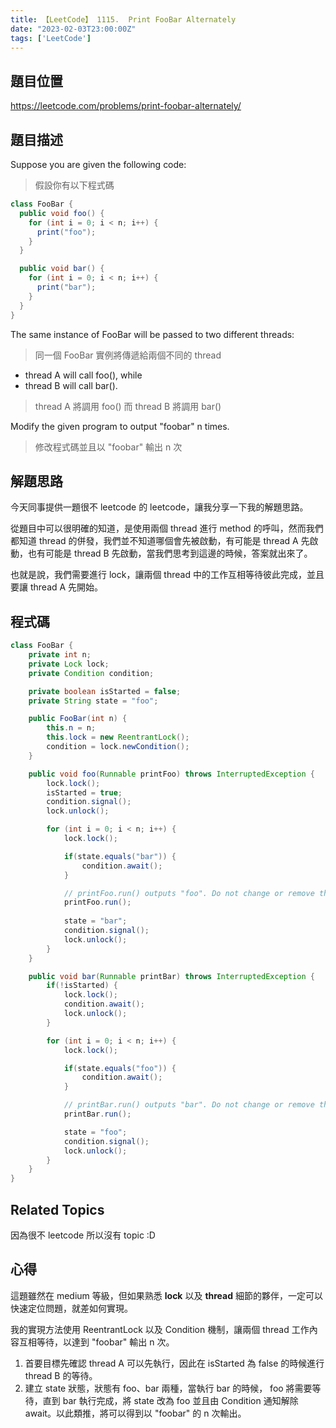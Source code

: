 ```yaml
---
title: 【LeetCode】 1115.  Print FooBar Alternately
date: "2023-02-03T23:00:00Z"
tags: ['LeetCode']
---
```


## 題目位置
https://leetcode.com/problems/print-foobar-alternately/

## 題目描述

Suppose you are given the following code:
> 假設你有以下程式碼

```java
class FooBar {
  public void foo() {
    for (int i = 0; i < n; i++) {
      print("foo");
    }
  }

  public void bar() {
    for (int i = 0; i < n; i++) {
      print("bar");
    }
  }
}
```

The same instance of FooBar will be passed to two different threads:
>  同一個 FooBar 實例將傳遞給兩個不同的 thread

* thread A will call foo(), while
* thread B will call bar().
> thread A 將調用 foo() 而 thread B 將調用 bar()

Modify the given program to output "foobar" n times.
> 修改程式碼並且以 "foobar" 輸出 n 次

## 解題思路
今天同事提供一題很不 leetcode 的 leetcode，讓我分享一下我的解題思路。

從題目中可以很明確的知道，是使用兩個 thread 進行 method 的呼叫，然而我們都知道 thread 的併發，我們並不知道哪個會先被啟動，有可能是 thread A 先啟動，也有可能是 thread B 先啟動，當我們思考到這邊的時候，答案就出來了。

也就是說，我們需要進行 lock，讓兩個 thread 中的工作互相等待彼此完成，並且要讓 thread A 先開始。 

## 程式碼
```java
class FooBar {
    private int n;
    private Lock lock;
    private Condition condition;

    private boolean isStarted = false;
    private String state = "foo";

    public FooBar(int n) {
        this.n = n;
        this.lock = new ReentrantLock();
        condition = lock.newCondition();
    }

    public void foo(Runnable printFoo) throws InterruptedException {
        lock.lock();
        isStarted = true;
        condition.signal();
        lock.unlock();

        for (int i = 0; i < n; i++) {
            lock.lock();

            if(state.equals("bar")) {
                condition.await();
            }

            // printFoo.run() outputs "foo". Do not change or remove this line.
            printFoo.run();
            
            state = "bar";
            condition.signal();
            lock.unlock();
        }
    }

    public void bar(Runnable printBar) throws InterruptedException {
        if(!isStarted) {
            lock.lock();
            condition.await();
            lock.unlock();
        }

        for (int i = 0; i < n; i++) {
            lock.lock();

            if(state.equals("foo")) {
                condition.await();
            }

            // printBar.run() outputs "bar". Do not change or remove this line.
        	printBar.run();

            state = "foo";
            condition.signal();
            lock.unlock();
        }
    }
}
```

## Related Topics
因為很不 leetcode 所以沒有 topic :D

## 心得
這題雖然在 medium 等級，但如果熟悉 **lock** 以及 **thread** 細節的夥伴，一定可以快速定位問題，就差如何實現。

我的實現方法使用 ReentrantLock 以及 Condition 機制，讓兩個 thread 工作內容互相等待，以達到 "foobar" 輸出 n 次。
1. 首要目標先確認 thread A 可以先執行，因此在 isStarted 為 false 的時候進行 thread B 的等待。
2. 建立 state 狀態，狀態有 foo、bar 兩種，當執行 bar 的時候， foo 將需要等待，直到 bar 執行完成，將 state 改為 foo 並且由 Condition 通知解除 await。以此類推，將可以得到以 "foobar" 的 n 次輸出。